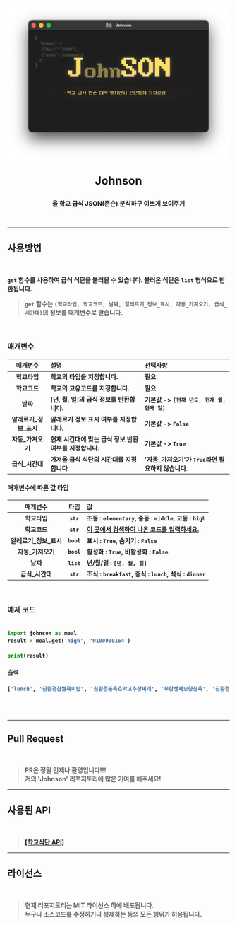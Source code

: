 
<p align=center><img src="res/JSON.png" width="700"></p>

## <big><p align=center><b>Johnson<b></p></big>

<p align=center><b>울 학교 급식 JSON<s>(존슨)</s> 분석하구 이쁘게 보여주기</b></p>


<br>

---
## **사용방법**
<br>

```get``` 함수를 사용하여 급식 식단을 불러올 수 있습니다. 불러온 식단은 ```list``` 형식으로 반환됩니다.<br>
> ```get``` 함수는 ```(학교타입, 학교코드, 날짜, 알레르기_정보_표시, 자동_가져오기, 급식_시간대)```의 정보를 매개변수로 받습니다.

<br>

### **매개변수**

|매개변수|설명|선택사항|
|:-------:|:-------|:-------|
|학교타입|학교의 타입을 지정합니다.|필요|
|학교코드|학교의 고유코드를 지정합니다.|필요|
|날짜|[년, 월, 일]의 급식 정보를 반환합니다.|기본값 -> ```[현재 년도, 현재 월, 현재 일]```|
|알레르기_정보_표시|알레르기 정보 표시 여부를 지정합니다.|기본값 -> ```False```|
|자동_가져오기|현재 시간대에 맞는 급식 정보 반환여부를 지정합니다.|기본값 -> ```True```|
|급식_시간대|가져올 급식 식단의 시간대를 지정합니다.|'자동_가져오기'가 ```True```라면 필요하지 않습니다.|

#### **매개변수에 따른 값 타입**

|매개변수|타입|값|
|:-------:|:-------:|:-------|
|학교타입|```str```|초등 : ```elementary```, 중등 : ```middle```, 고등 : ```high```|
|학교코드|```str```|<a href = 'https://schoolmenukr.ml/code/app'>이 곳에서 검색하여 나온 코드를 입력하세요.</a>|
|알레르기_정보_표시|```bool```|표시 : ```True```, 숨기기 : ```False```|
|자동_가져오기|```bool```|활성화 : ```True```, 비활성화 : ```False```|
|날짜|```list```|년/월/일 : ```[년, 월, 일]```|
|급식_시간대|```str```|조식 : ```breakfast```, 중식 : ```lunch```, 석식 : ```dinner```|

<br>

### **예제 코드**

```py

import johnson as meal
result = meal.get('high', 'N100000164')

print(result)

```

#### **출력**
```py
['lunch', '친환경찹쌀흑미밥', '친환경돈육호박고추장찌개', '무항생제오향장육', '친환경콩나물무침(자율)', '친환경상추쌈+쌈장', '보쌈김치', '우유', '오렌지']
```

<br><br>

---
## **Pull Request**
<br>

> PR은 정말 언제나 환영입니다!!!<br>
저의 'Johnson' 리포지토리에 많은 기여를 해주세요!


---


## **사용된 API**
<br>

> <a href = 'https://github.com/5d-jh/school-menu-api'>**[학교식단 API]**</a>

---

## **라이선스**
<br>

> 현재 리포지토리는 MIT 라이선스 하에 배포됩니다.<br>
누구나 소스코드를 수정하거나 복제하는 등의 모든 행위가 허용됩니다.<br>
